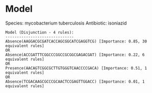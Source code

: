 
# Model

Species: mycobacterium tuberculosis
Antibiotic: isoniazid

```
Model (Disjunction - 4 rules):
------------------------------
Absence(AAGGACGCGATCACCAGCGGCATCGAGGTCG) [Importance: 0.85, 30 equivalent rules]
OR
Absence(ACCGATTTCGGCCCGGCCGCGGCGAGACGAT) [Importance: 0.22, 6 equivalent rules]
OR
Presence(AACAGTCGGCGCTTGTGGGTCAACCCCGACA) [Importance: 0.51, 1 equivalent rules]
OR
Absence(TCGACAAGCGCCCGCAACTCCGAGTTGGACC) [Importance: 0.01, 1 equivalent rules]

```

